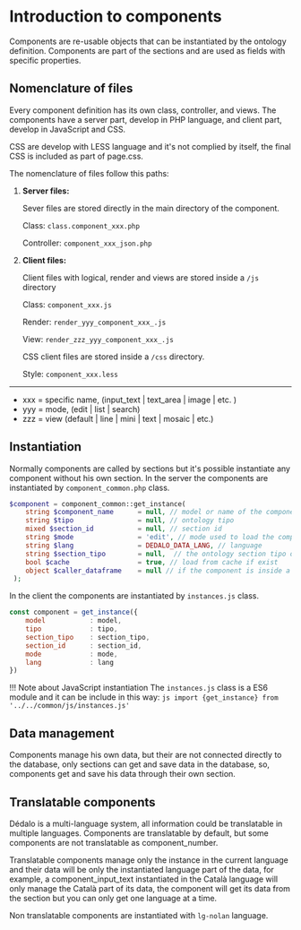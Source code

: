 # Introduction to components

Components are re-usable objects that can be instantiated by the ontology definition. Components are part of the sections and are used as fields with specific properties.

## Nomenclature of files

Every component definition has its own class, controller, and views. The components have a server part, develop in PHP language, and client part, develop in JavaScript and CSS.

CSS are develop with LESS language and it's not complied by itself, the final CSS is included as part of page.css.

The nomenclature of files follow this paths:

1. **Server files:**

    Sever files are stored directly in the main directory of the component.

    Class: `class.component_xxx.php`

    Controller: `component_xxx_json.php`

2. **Client files:**

    Client files with logical, render and views are stored inside a `/js` directory

    Class: `component_xxx.js`

    Render: `render_yyy_component_xxx_.js`

    View: `render_zzz_yyy_component_xxx_.js`

    CSS client files are stored inside a `/css` directory.

    Style: `component_xxx.less`

-------------

- xxx = specific name, (input_text | text_area | image | etc. )
- yyy = mode, (edit | list | search)
- zzz = view (default | line | mini | text | mosaic | etc.)

## Instantiation

Normally components are called by sections but it's possible instantiate any component without his own section. In the server the components are instantiated by `component_common.php` class.

```php
$component = component_common::get_instance(
    string $component_name      = null, // model or name of the component
    string $tipo                = null, // ontology tipo
    mixed $section_id           = null, // section id
    string $mode                = 'edit', // mode used to load the component with data used to edit or list
    string $lang                = DEDALO_DATA_LANG, // language 
    string $section_tipo        = null,  // the ontology section tipo of the component
    bool $cache                 = true, // load from cache if exist
    object $caller_dataframe    = null // if the component is inside a subsection or dataframe.
 );
 ```

In the client the components are instantiated by `instances.js` class.

```js
const component = get_instance({
    model           : model,        
    tipo            : tipo,         
    section_tipo    : section_tipo, 
    section_id      : section_id,   
    mode            : mode,        
    lang            : lang 
})
 ```

 !!! Note about JavaScript instantiation
    The `instances.js` class is a ES6 module and it can be include in this way:
    ```js
    import {get_instance} from '../../common/js/instances.js'
    ```

## Data management

Components manage his own data, but their are not connected directly to the database, only sections can get and save data in the database, so, components get and save his data through their own section.

## Translatable components

Dédalo is a multi-language system, all information could be translatable in multiple languages. Components are translatable by default, but some components are not translatable as component_number.

Translatable components manage only the instance in the current language and their data will be only the instantiated language part of the data, for example, a component_input_text instantiated in the Català language will only manage the Català part of its data, the component will get its data from the section but you can only get one language at a time.

Non translatable components are instantiated with `lg-nolan` language.
